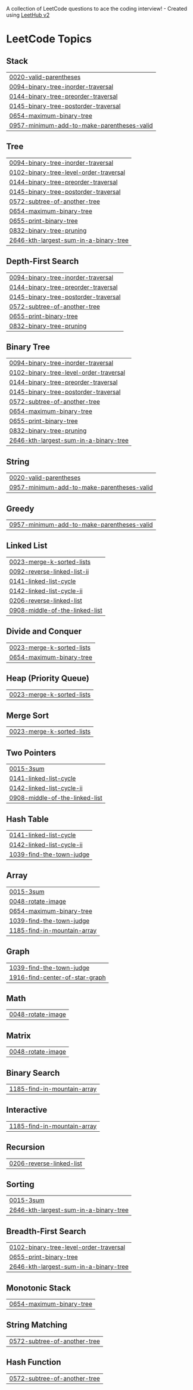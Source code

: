 A collection of LeetCode questions to ace the coding interview! - Created using [LeetHub v2](https://github.com/arunbhardwaj/LeetHub-2.0)
<!---LeetCode Topics Start-->
# LeetCode Topics
## Stack
|  |
| ------- |
| [0020-valid-parentheses](https://github.com/garchit33/LeetCode/tree/master/0020-valid-parentheses) |
| [0094-binary-tree-inorder-traversal](https://github.com/garchit33/LeetCode/tree/master/0094-binary-tree-inorder-traversal) |
| [0144-binary-tree-preorder-traversal](https://github.com/garchit33/LeetCode/tree/master/0144-binary-tree-preorder-traversal) |
| [0145-binary-tree-postorder-traversal](https://github.com/garchit33/LeetCode/tree/master/0145-binary-tree-postorder-traversal) |
| [0654-maximum-binary-tree](https://github.com/garchit33/LeetCode/tree/master/0654-maximum-binary-tree) |
| [0957-minimum-add-to-make-parentheses-valid](https://github.com/garchit33/LeetCode/tree/master/0957-minimum-add-to-make-parentheses-valid) |
## Tree
|  |
| ------- |
| [0094-binary-tree-inorder-traversal](https://github.com/garchit33/LeetCode/tree/master/0094-binary-tree-inorder-traversal) |
| [0102-binary-tree-level-order-traversal](https://github.com/garchit33/LeetCode/tree/master/0102-binary-tree-level-order-traversal) |
| [0144-binary-tree-preorder-traversal](https://github.com/garchit33/LeetCode/tree/master/0144-binary-tree-preorder-traversal) |
| [0145-binary-tree-postorder-traversal](https://github.com/garchit33/LeetCode/tree/master/0145-binary-tree-postorder-traversal) |
| [0572-subtree-of-another-tree](https://github.com/garchit33/LeetCode/tree/master/0572-subtree-of-another-tree) |
| [0654-maximum-binary-tree](https://github.com/garchit33/LeetCode/tree/master/0654-maximum-binary-tree) |
| [0655-print-binary-tree](https://github.com/garchit33/LeetCode/tree/master/0655-print-binary-tree) |
| [0832-binary-tree-pruning](https://github.com/garchit33/LeetCode/tree/master/0832-binary-tree-pruning) |
| [2646-kth-largest-sum-in-a-binary-tree](https://github.com/garchit33/LeetCode/tree/master/2646-kth-largest-sum-in-a-binary-tree) |
## Depth-First Search
|  |
| ------- |
| [0094-binary-tree-inorder-traversal](https://github.com/garchit33/LeetCode/tree/master/0094-binary-tree-inorder-traversal) |
| [0144-binary-tree-preorder-traversal](https://github.com/garchit33/LeetCode/tree/master/0144-binary-tree-preorder-traversal) |
| [0145-binary-tree-postorder-traversal](https://github.com/garchit33/LeetCode/tree/master/0145-binary-tree-postorder-traversal) |
| [0572-subtree-of-another-tree](https://github.com/garchit33/LeetCode/tree/master/0572-subtree-of-another-tree) |
| [0655-print-binary-tree](https://github.com/garchit33/LeetCode/tree/master/0655-print-binary-tree) |
| [0832-binary-tree-pruning](https://github.com/garchit33/LeetCode/tree/master/0832-binary-tree-pruning) |
## Binary Tree
|  |
| ------- |
| [0094-binary-tree-inorder-traversal](https://github.com/garchit33/LeetCode/tree/master/0094-binary-tree-inorder-traversal) |
| [0102-binary-tree-level-order-traversal](https://github.com/garchit33/LeetCode/tree/master/0102-binary-tree-level-order-traversal) |
| [0144-binary-tree-preorder-traversal](https://github.com/garchit33/LeetCode/tree/master/0144-binary-tree-preorder-traversal) |
| [0145-binary-tree-postorder-traversal](https://github.com/garchit33/LeetCode/tree/master/0145-binary-tree-postorder-traversal) |
| [0572-subtree-of-another-tree](https://github.com/garchit33/LeetCode/tree/master/0572-subtree-of-another-tree) |
| [0654-maximum-binary-tree](https://github.com/garchit33/LeetCode/tree/master/0654-maximum-binary-tree) |
| [0655-print-binary-tree](https://github.com/garchit33/LeetCode/tree/master/0655-print-binary-tree) |
| [0832-binary-tree-pruning](https://github.com/garchit33/LeetCode/tree/master/0832-binary-tree-pruning) |
| [2646-kth-largest-sum-in-a-binary-tree](https://github.com/garchit33/LeetCode/tree/master/2646-kth-largest-sum-in-a-binary-tree) |
## String
|  |
| ------- |
| [0020-valid-parentheses](https://github.com/garchit33/LeetCode/tree/master/0020-valid-parentheses) |
| [0957-minimum-add-to-make-parentheses-valid](https://github.com/garchit33/LeetCode/tree/master/0957-minimum-add-to-make-parentheses-valid) |
## Greedy
|  |
| ------- |
| [0957-minimum-add-to-make-parentheses-valid](https://github.com/garchit33/LeetCode/tree/master/0957-minimum-add-to-make-parentheses-valid) |
## Linked List
|  |
| ------- |
| [0023-merge-k-sorted-lists](https://github.com/garchit33/LeetCode/tree/master/0023-merge-k-sorted-lists) |
| [0092-reverse-linked-list-ii](https://github.com/garchit33/LeetCode/tree/master/0092-reverse-linked-list-ii) |
| [0141-linked-list-cycle](https://github.com/garchit33/LeetCode/tree/master/0141-linked-list-cycle) |
| [0142-linked-list-cycle-ii](https://github.com/garchit33/LeetCode/tree/master/0142-linked-list-cycle-ii) |
| [0206-reverse-linked-list](https://github.com/garchit33/LeetCode/tree/master/0206-reverse-linked-list) |
| [0908-middle-of-the-linked-list](https://github.com/garchit33/LeetCode/tree/master/0908-middle-of-the-linked-list) |
## Divide and Conquer
|  |
| ------- |
| [0023-merge-k-sorted-lists](https://github.com/garchit33/LeetCode/tree/master/0023-merge-k-sorted-lists) |
| [0654-maximum-binary-tree](https://github.com/garchit33/LeetCode/tree/master/0654-maximum-binary-tree) |
## Heap (Priority Queue)
|  |
| ------- |
| [0023-merge-k-sorted-lists](https://github.com/garchit33/LeetCode/tree/master/0023-merge-k-sorted-lists) |
## Merge Sort
|  |
| ------- |
| [0023-merge-k-sorted-lists](https://github.com/garchit33/LeetCode/tree/master/0023-merge-k-sorted-lists) |
## Two Pointers
|  |
| ------- |
| [0015-3sum](https://github.com/garchit33/LeetCode/tree/master/0015-3sum) |
| [0141-linked-list-cycle](https://github.com/garchit33/LeetCode/tree/master/0141-linked-list-cycle) |
| [0142-linked-list-cycle-ii](https://github.com/garchit33/LeetCode/tree/master/0142-linked-list-cycle-ii) |
| [0908-middle-of-the-linked-list](https://github.com/garchit33/LeetCode/tree/master/0908-middle-of-the-linked-list) |
## Hash Table
|  |
| ------- |
| [0141-linked-list-cycle](https://github.com/garchit33/LeetCode/tree/master/0141-linked-list-cycle) |
| [0142-linked-list-cycle-ii](https://github.com/garchit33/LeetCode/tree/master/0142-linked-list-cycle-ii) |
| [1039-find-the-town-judge](https://github.com/garchit33/LeetCode/tree/master/1039-find-the-town-judge) |
## Array
|  |
| ------- |
| [0015-3sum](https://github.com/garchit33/LeetCode/tree/master/0015-3sum) |
| [0048-rotate-image](https://github.com/garchit33/LeetCode/tree/master/0048-rotate-image) |
| [0654-maximum-binary-tree](https://github.com/garchit33/LeetCode/tree/master/0654-maximum-binary-tree) |
| [1039-find-the-town-judge](https://github.com/garchit33/LeetCode/tree/master/1039-find-the-town-judge) |
| [1185-find-in-mountain-array](https://github.com/garchit33/LeetCode/tree/master/1185-find-in-mountain-array) |
## Graph
|  |
| ------- |
| [1039-find-the-town-judge](https://github.com/garchit33/LeetCode/tree/master/1039-find-the-town-judge) |
| [1916-find-center-of-star-graph](https://github.com/garchit33/LeetCode/tree/master/1916-find-center-of-star-graph) |
## Math
|  |
| ------- |
| [0048-rotate-image](https://github.com/garchit33/LeetCode/tree/master/0048-rotate-image) |
## Matrix
|  |
| ------- |
| [0048-rotate-image](https://github.com/garchit33/LeetCode/tree/master/0048-rotate-image) |
## Binary Search
|  |
| ------- |
| [1185-find-in-mountain-array](https://github.com/garchit33/LeetCode/tree/master/1185-find-in-mountain-array) |
## Interactive
|  |
| ------- |
| [1185-find-in-mountain-array](https://github.com/garchit33/LeetCode/tree/master/1185-find-in-mountain-array) |
## Recursion
|  |
| ------- |
| [0206-reverse-linked-list](https://github.com/garchit33/LeetCode/tree/master/0206-reverse-linked-list) |
## Sorting
|  |
| ------- |
| [0015-3sum](https://github.com/garchit33/LeetCode/tree/master/0015-3sum) |
| [2646-kth-largest-sum-in-a-binary-tree](https://github.com/garchit33/LeetCode/tree/master/2646-kth-largest-sum-in-a-binary-tree) |
## Breadth-First Search
|  |
| ------- |
| [0102-binary-tree-level-order-traversal](https://github.com/garchit33/LeetCode/tree/master/0102-binary-tree-level-order-traversal) |
| [0655-print-binary-tree](https://github.com/garchit33/LeetCode/tree/master/0655-print-binary-tree) |
| [2646-kth-largest-sum-in-a-binary-tree](https://github.com/garchit33/LeetCode/tree/master/2646-kth-largest-sum-in-a-binary-tree) |
## Monotonic Stack
|  |
| ------- |
| [0654-maximum-binary-tree](https://github.com/garchit33/LeetCode/tree/master/0654-maximum-binary-tree) |
## String Matching
|  |
| ------- |
| [0572-subtree-of-another-tree](https://github.com/garchit33/LeetCode/tree/master/0572-subtree-of-another-tree) |
## Hash Function
|  |
| ------- |
| [0572-subtree-of-another-tree](https://github.com/garchit33/LeetCode/tree/master/0572-subtree-of-another-tree) |
<!---LeetCode Topics End-->